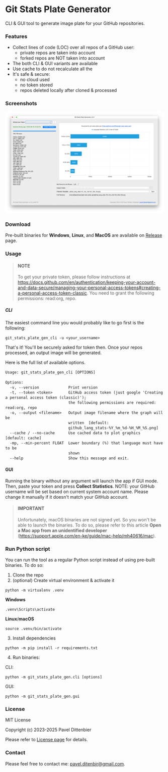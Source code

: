 # Git Stats Plate Generator
CLI & GUI tool to generate image plate for your GitHub repositories.

### Features
- Collect lines of code (LOC) over all repos of a GitHub user:
  - private repos are taken into account
  - forked repos are NOT taken into account
- The both CLI & GUI variants are available
- Use cache to do not recalculate all the 
- It's safe & secure:
  - no cloud used 
  - no token stored
  - repos deleted locally after cloned & processed

### Screenshots
![](https://github.com/DiPaolo/git-stats-plate-gen/blob/main/assets/images/screenshot_2025_06_20_v2.2.0.png)

### Download
Pre-built binaries for **Windows**, **Linux**, and **MacOS** are available on [Release](https://github.com/DiPaolo/git-stats-plate-gen/releases) page.

### Usage

> #### NOTE
> 
> To get your private token, please follow instructions at https://docs.github.com/en/authentication/keeping-your-account-and-data-secure/managing-your-personal-access-tokens#creating-a-personal-access-token-classic. 
> You need to grant the following permissions: read:org, repo.

##### CLI
The easiest command line you would probably like to go first is the following:
```commandline
git_stats_plate_gen_cli -u <your_username>
```

That's it! You'll be securely asked for token then. Once your repos processed, an output image will be generated.

Here is the full list of available options.

```commandline
Usage: git_stats_plate_gen_cli [OPTIONS]

Options:
  -v, --version             Print version
  -t, --token <token>       GitHub access token (just google 'Creating a personal access token (classic)');
                            the following permissions are required: read:org, repo
  -o, --output <filename>   Output image filename where the graph will be
                            written  [default:
                            github_lang_stats-%Y_%m_%d-%H_%M_%S.png]
  --cache / --no-cache      Use cached data to plot graphics  [default: cache]
  -mp, --min-percent FLOAT  Lower boundary (%) that language must have to be
                            shown
  --help                    Show this message and exit.
```

#### GUI

Running the binary without any argument will launch the app if GUI mode. Then, paste your token and 
press **Collect Statistics**. NOTE: your GitHub username will be set based on current system account name. Please 
change it manually if it doesn't match your GitHub account.  

> #### IMPORTANT
> 
> Unfortunately, macOS binaries are not signed yet. So you won't be able to launch the binaries. To do so, please refer 
> to this article **Open a Mac app from an unidentified developer** 
> (https://support.apple.com/en-ke/guide/mac-help/mh40616/mac).

### Run Python script
You can run the tool as a regular Python script instead of using pre-built binaries. To do so:

1. Clone the repo
2. (optional) Create virtual environment & activate it
```commandline
python -m virtualenv .venv
```
**Windows**
```commandline
.venv\Scripts\activate
```
**Linux**/**macOS**
```commandline
source .venv/bin/activate
```
3. Install dependencies
```commandline
python -m pip install -r requirements.txt
```
4. Run binaries:

CLI:
```commandline
python -m git_stats_plate_gen.cli [options]
```
GUI:
```commandline
python -m git_stats_plate_gen.gui
```

### License
MIT License

Copyright (c) 2023-2025 Pavel Dittenbier

Please refer to [License page](https://github.com/DiPaolo/git-stats-plate-gen/blob/main/LICENSE) for details.

### Contact
Please feel free to contact me: [pavel.ditenbir@gmail.com](mailto:pavel.ditenbir@gmail.com). 
